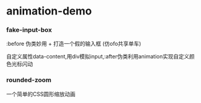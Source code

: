 # animation-demo


### fake-input-box
:before 伪类妙用 + 打造一个假的输入框 (仿ofo共享单车)

自定义属性data-content,用div模拟input,:after伪类利用animation实现自定义颜色光标闪动

### rounded-zoom
一个简单的CSS圆形缩放动画